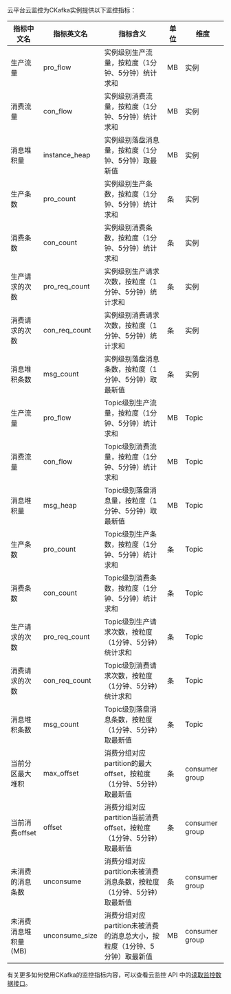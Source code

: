 云平台云监控为CKafka实例提供以下监控指标：

| 指标中文名         | 指标英文名          | 指标含义                                     | 单位   | 维度             |
| ------------- | -------------- | ---------------------------------------- | ---- | -------------- |
| 生产流量          | pro_flow       | 实例级别生产流量，按粒度（1分钟、5分钟）统计求和                | MB   | 实例             |
| 消费流量          | con_flow       | 实例级别消费流量，按粒度（1分钟、5分钟）统计求和                | MB   | 实例             |
| 消息堆积量         | instance_heap  | 实例级别落盘消息量，按粒度（1分钟、5分钟）取最新值               | MB   | 实例             |
| 生产条数          | pro_count      | 实例级别生产条数，按粒度（1分钟、5分钟）统计求和                | 条    | 实例             |
| 消费条数          | con_count      | 实例级别消费条数，按粒度（1分钟、5分钟）统计求和                | 条    | 实例             |
| 生产请求的次数       | pro_req_count  | 实例级别生产请求次数，按粒度（1分钟、5分钟）统计求和              | 条    | 实例             |
| 消费请求的次数       | con_req_count  | 实例级别消费请求次数，按粒度（1分钟、5分钟）统计求和              | 条    | 实例             |
| 消息堆积条数        | msg_count      | 实例级别落盘消息条数，按粒度（1分钟、5分钟）取最新值              | 条    | 实例             |
| 生产流量          | pro_flow       | Topic级别生产流量，按粒度（1分钟、5分钟）统计求和             | MB   | Topic          |
| 消费流量          | con_flow       | Topic级别消费流量，按粒度（1分钟、5分钟）统计求和             | MB   | Topic          |
| 消息堆积量         | msg_heap       | Topic级别落盘消息量，按粒度（1分钟、5分钟）取最新值            | MB   | Topic          |
| 生产条数          | pro_count      | Topic级别生产条数，按粒度（1分钟、5分钟）统计求和             | 条    | Topic          |
| 消费条数          | con_count      | Topic级别消费条数，按粒度（1分钟、5分钟）统计求和             | 条    | Topic          |
| 生产请求的次数       | pro_req_count  | Topic级别生产请求次数，按粒度（1分钟、5分钟）统计求和           | 条    | Topic          |
| 消费请求的次数       | con_req_count  | Topic级别消费请求次数，按粒度（1分钟、5分钟）统计求和           | 条    | Topic          |
| 消息堆积条数        | msg_count      | Topic级别落盘消息条数，按粒度（1分钟、5分钟）取最新值           | 条    | Topic          |
| 当前分区最大堆积      | max_offset     | 消费分组对应partition的最大offset，按粒度（1分钟、5分钟）取最新值 | 条    | consumer group |
| 当前消费offset       | offset         | 消费分组对应partition当前消费offset，按粒度（1分钟、5分钟）取最新值 | 条    | consumer group |
| 未消费的消息条数      | unconsume      | 消费分组对应partition未被消费消息条数，按粒度（1分钟、5分钟）取最新值 | 条    | consumer group |
| 未消费消息堆积量 (MB) | unconsume_size | 消费分组对应partition未被消费的消息总大小，按粒度（1分钟、5分钟）取最新值 | MB   | consumer group |


有关更多如何使用CKafka的监控指标内容，可以查看云监控 API 中的[读取监控数据接口](http://tce.fsphere.cn/document/api/248/4667)。
